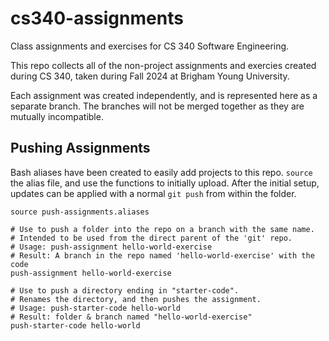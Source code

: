 # cs340-assignments
Class assignments and exercises for CS 340 Software Engineering.

This repo collects all of the non-project assignments and exercies
created during CS 340, taken during Fall 2024 at Brigham Young University.

Each assignment was created independently, and is represented here as a separate branch.
The branches will not be merged together as they are mutually incompatible.

## Pushing Assignments

Bash aliases have been created to easily add projects to this repo.
`source` the alias file, and use the functions to initially upload.
After the initial setup, updates can be applied with a normal `git push` from within the folder.

```shell
source push-assignments.aliases

# Use to push a folder into the repo on a branch with the same name.
# Intended to be used from the direct parent of the 'git' repo.
# Usage: push-assignment hello-world-exercise
# Result: A branch in the repo named 'hello-world-exercise' with the code
push-assignment hello-world-exercise

# Use to push a directory ending in "starter-code".
# Renames the directory, and then pushes the assignment.
# Usage: push-starter-code hello-world
# Result: folder & branch named "hello-world-exercise"
push-starter-code hello-world
```
